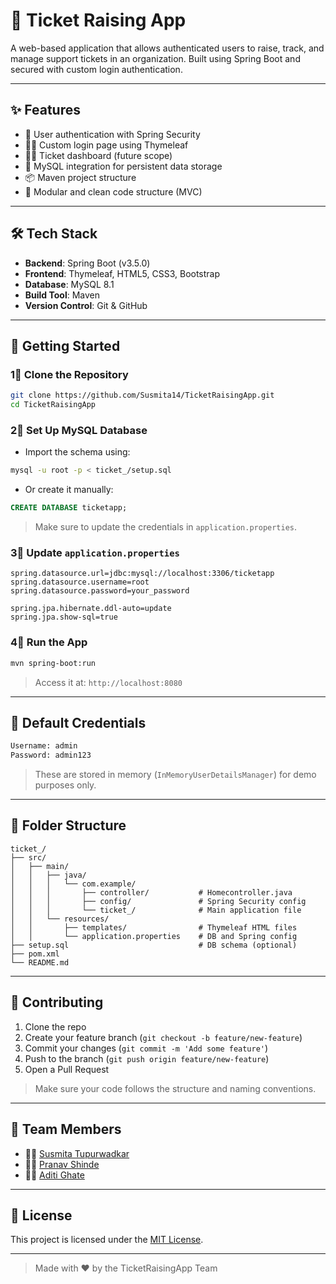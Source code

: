 # 🌻 Ticket Raising App

A web-based application that allows authenticated users to raise, track, and manage support tickets in an organization. Built using Spring Boot and secured with custom login authentication.

---

## ✨ Features

* 🔐 User authentication with Spring Security
* 🧑‍💻 Custom login page using Thymeleaf
* 👨‍📋 Ticket dashboard (future scope)
* 📄 MySQL integration for persistent data storage
* 📦 Maven project structure
* 🔧 Modular and clean code structure (MVC)

---

## 🛠️ Tech Stack

* **Backend**: Spring Boot (v3.5.0)
* **Frontend**: Thymeleaf, HTML5, CSS3, Bootstrap
* **Database**: MySQL 8.1
* **Build Tool**: Maven
* **Version Control**: Git & GitHub

---

## 🚀 Getting Started

### 1⃣ Clone the Repository

```bash
git clone https://github.com/Susmita14/TicketRaisingApp.git
cd TicketRaisingApp
```

### 2⃣ Set Up MySQL Database

* Import the schema using:

```bash
mysql -u root -p < ticket_/setup.sql
```

* Or create it manually:

```sql
CREATE DATABASE ticketapp;
```

> Make sure to update the credentials in `application.properties`.

### 3⃣ Update `application.properties`

```properties
spring.datasource.url=jdbc:mysql://localhost:3306/ticketapp
spring.datasource.username=root
spring.datasource.password=your_password

spring.jpa.hibernate.ddl-auto=update
spring.jpa.show-sql=true
```

### 4⃣ Run the App

```bash
mvn spring-boot:run
```

> Access it at: `http://localhost:8080`

---

## 🔐 Default Credentials

```txt
Username: admin
Password: admin123
```

> These are stored in memory (`InMemoryUserDetailsManager`) for demo purposes only.

---

## 🧾 Folder Structure

```
ticket_/
├── src/
│   ├── main/
│   │   ├── java/
│   │   │   └── com.example/
│   │   │       ├── controller/           # Homecontroller.java
│   │   │       ├── config/               # Spring Security config
│   │   │       └── ticket_/              # Main application file
│   │   └── resources/
│   │       ├── templates/                # Thymeleaf HTML files
│   │       └── application.properties    # DB and Spring config
├── setup.sql                             # DB schema (optional)
├── pom.xml
└── README.md
```

---

## 🤝 Contributing

1. Clone the repo
2. Create your feature branch (`git checkout -b feature/new-feature`)
3. Commit your changes (`git commit -m 'Add some feature'`)
4. Push to the branch (`git push origin feature/new-feature`)
5. Open a Pull Request

> Make sure your code follows the structure and naming conventions.

---

## 👥 Team Members

* 👩‍💻 [Susmita Tupurwadkar](https://github.com/Susmita14)
* 👨‍💻 [Pranav Shinde](https://github.com/PranavShinde0064)
* 👩‍💻 [Aditi  Ghate](https://github.com/Adiana3308)

---

## 📌 License

This project is licensed under the [MIT License](LICENSE).

---

> Made with ❤️ by the TicketRaisingApp Team
